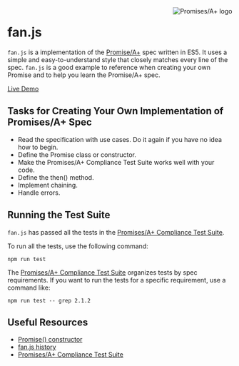 <a href="https://promisesaplus.com/">
  <img src="https://promisesaplus.com/assets/logo-small.png" alt="Promises/A+ logo" title="Promises/A+ 1.0 compliant" align="right">
</a>

# fan.js

`fan.js` is a implementation of the [Promise/A+](https://github.com/promises-aplus/promises-spec) spec written in ES5. It uses a simple and easy-to-understand style that closely matches every line of the spec. `fan.js` is a good example to reference when creating your own Promise and to help you learn the Promise/A+ spec.

[Live Demo](https://stackblitz.com/edit/node-ucywyy?file=index.js&view=editor)

## Tasks for Creating Your Own Implementation of Promises/A+ Spec
- Read the specification with use cases. Do it again if you have no idea how to begin.
- Define the Promise class or constructor.
- Make the Promises/A+ Compliance Test Suite works well with your code.
- Define the then() method.
- Implement chaining.
- Handle errors.

## Running the Test Suite
`fan.js` has passed all the tests in the [Promises/A+ Compliance Test Suite](https://github.com/promises-aplus/promises-tests).

To run all the tests, use the following command:

```shell
npm run test
```

The [Promises/A+ Compliance Test Suite](https://github.com/promises-aplus/promises-tests) organizes tests by spec requirements. If you want to run the tests for a specific requirement, use a command like:

```shell
npm run test -- grep 2.1.2
```

## Useful Resources
- [Promise() constructor](https://developer.mozilla.org/en-US/docs/Web/JavaScript/Reference/Global_Objects/Promise/Promise)
- [fan.js history](https://github.githistory.xyz/DukeLuo/fan.js/blob/main/index.js)
- [Promises/A+ Compliance Test Suite](https://github.com/promises-aplus/promises-tests)
